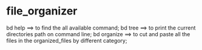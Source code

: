 # file_organizer

bd help ==> to find the all available command;
bd tree ==> to print the current directories path on command line;
bd organize ==> to cut and paste all the files in the organized_files by different category;
